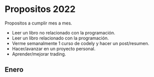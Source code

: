 # Propositos 2022

Propositos a cumplir mes a mes.

- Leer un libro no relacionado con la programación.
- Leer un libro relacionado con la programación.
- Verme semanalmente 1 curso de codely y hacer un post/resumen.
- Hacer/avanzar en un proyecto personal.
- Aprender/mejorar trading.

## Enero
